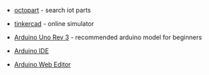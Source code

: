- [octopart](https://octopart.com/) - search iot parts

- [tinkercad](tinkercad.com) - online simulator

- [Arduino Uno Rev 3](https://store-usa.arduino.cc/products/arduino-uno-rev) - recommended arduino model for beginners

- [Arduino IDE](https://www.arduino.cc/en/software)

- [Arduino Web Editor](https://create.arduino.cc/editor/)